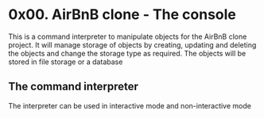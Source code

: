 # 0x00. AirBnB clone - The console
This is a command interpreter to manipulate objects for the AirBnB clone project.
It will manage storage of objects by creating, updating and deleting the objects and change the storage type as required. The objects will be stored in file storage or a database

## The command interpreter
The interpreter can be used in interactive mode and non-interactive mode
